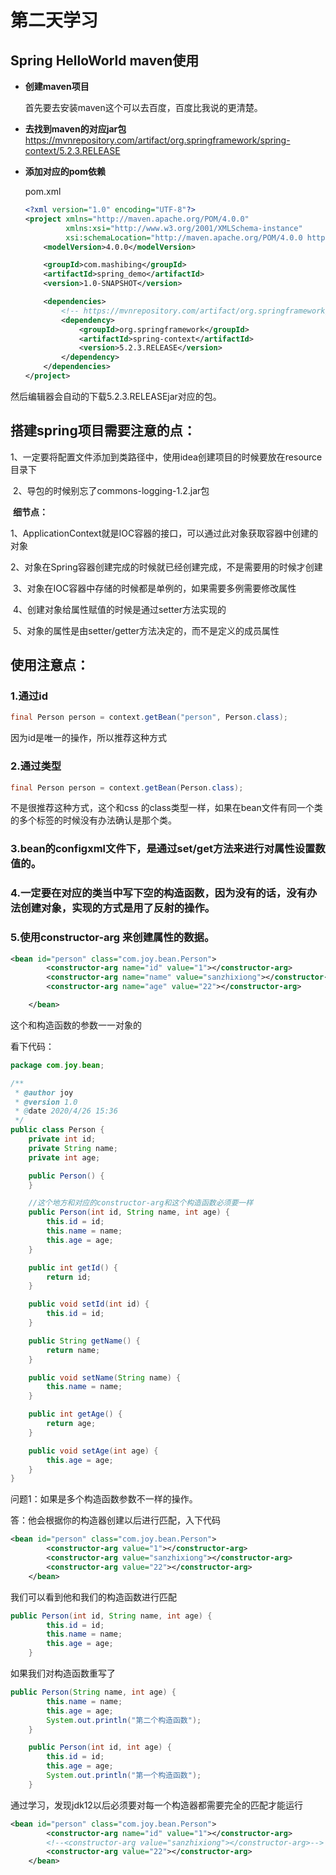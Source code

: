 # 第二天学习

## Spring HelloWorld maven使用

- **创建maven项目**

  首先要去安装maven这个可以去百度，百度比我说的更清楚。
- **去找到maven的对应jar包**
	https://mvnrepository.com/artifact/org.springframework/spring-context/5.2.3.RELEASE

- **添加对应的pom依赖**

  pom.xml

  ```xml
  <?xml version="1.0" encoding="UTF-8"?>
  <project xmlns="http://maven.apache.org/POM/4.0.0"
           xmlns:xsi="http://www.w3.org/2001/XMLSchema-instance"
           xsi:schemaLocation="http://maven.apache.org/POM/4.0.0 http://maven.apache.org/xsd/maven-4.0.0.xsd">
      <modelVersion>4.0.0</modelVersion>
  
      <groupId>com.mashibing</groupId>
      <artifactId>spring_demo</artifactId>
      <version>1.0-SNAPSHOT</version>
  
      <dependencies>
          <!-- https://mvnrepository.com/artifact/org.springframework/spring-context -->
          <dependency>
              <groupId>org.springframework</groupId>
              <artifactId>spring-context</artifactId>
              <version>5.2.3.RELEASE</version>
          </dependency>
      </dependencies>
  </project>
  ```

然后编辑器会自动的下载5.2.3.RELEASEjar对应的包。

## 搭建spring项目需要注意的点：

​		1、一定要将配置文件添加到类路径中，使用idea创建项目的时候要放在resource目录下

​		2、导包的时候别忘了commons-logging-1.2.jar包

​		**细节点：**

​		1、ApplicationContext就是IOC容器的接口，可以通过此对象获取容器中创建的对象

​		2、对象在Spring容器创建完成的时候就已经创建完成，不是需要用的时候才创建

​		3、对象在IOC容器中存储的时候都是单例的，如果需要多例需要修改属性

​		4、创建对象给属性赋值的时候是通过setter方法实现的

​		5、对象的属性是由setter/getter方法决定的，而不是定义的成员属性

## 使用注意点：

### 1.通过id

```java
final Person person = context.getBean("person", Person.class);
```

因为id是唯一的操作，所以推荐这种方式

### 2.通过类型

```java
final Person person = context.getBean(Person.class);
```

不是很推荐这种方式，这个和css 的class类型一样，如果在bean文件有同一个类的多个标签的时候没有办法确认是那个类。

### 3.bean的configxml文件下，是通过set/get方法来进行对属性设置数值的。

### 4.一定要在对应的类当中写下空的构造函数，因为没有的话，没有办法创建对象，实现的方式是用了反射的操作。

### 5.使用constructor-arg 来创建属性的数据。

```xml
<bean id="person" class="com.joy.bean.Person">
        <constructor-arg name="id" value="1"></constructor-arg>
        <constructor-arg name="name" value="sanzhixiong"></constructor-arg>
        <constructor-arg name="age" value="22"></constructor-arg>

    </bean>
```

这个和构造函数的参数一一对象的

看下代码：

```java
package com.joy.bean;

/**
 * @author joy
 * @version 1.0
 * @date 2020/4/26 15:36
 */
public class Person {
    private int id;
    private String name;
    private int age;

    public Person() {
    }

    //这个地方和对应的constructor-arg和这个构造函数必须要一样 
    public Person(int id, String name, int age) {
        this.id = id;
        this.name = name;
        this.age = age;
    }

    public int getId() {
        return id;
    }

    public void setId(int id) {
        this.id = id;
    }

    public String getName() {
        return name;
    }

    public void setName(String name) {
        this.name = name;
    }

    public int getAge() {
        return age;
    }

    public void setAge(int age) {
        this.age = age;
    }
}

```

问题1：如果是多个构造函数参数不一样的操作。

答：他会根据你的构造器创建以后进行匹配，入下代码

```xml
<bean id="person" class="com.joy.bean.Person">
        <constructor-arg value="1"></constructor-arg>
        <constructor-arg value="sanzhixiong"></constructor-arg>
        <constructor-arg value="22"></constructor-arg>
    </bean>
```

我们可以看到他和我们的构造函数进行匹配

```java
public Person(int id, String name, int age) {
        this.id = id;
        this.name = name;
        this.age = age;
    }
```

如果我们对构造函数重写了

```java
public Person(String name, int age) {
        this.name = name;
        this.age = age;
        System.out.println("第二个构造函数");
    }

    public Person(int id, int age) {
        this.id = id;
        this.age = age;
        System.out.println("第一个构造函数");
    }
```

通过学习，发现jdk12以后必须要对每一个构造器都需要完全的匹配才能运行

```xml
<bean id="person" class="com.joy.bean.Person">
        <constructor-arg name="id" value="1"></constructor-arg>
        <!--<constructor-arg value="sanzhixiong"></constructor-arg>-->
        <constructor-arg value="22"></constructor-arg>
    </bean>
```

